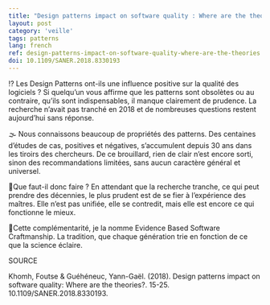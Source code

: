 ```yaml
---
title: "Design patterns impact on software quality : Where are the theories ?"
layout: post
category: 'veille'
tags: patterns
lang: french
ref: design-patterns-impact-on-software-quality-where-are-the-theories
doi: 10.1109/SANER.2018.8330193
---
```


⁉️ Les Design Patterns ont-ils une influence positive sur la qualité des logiciels ? Si quelqu’un vous affirme que les patterns sont obsolètes ou au contraire, qu’ils sont indispensables, il manque clairement de prudence. La recherche n’avait pas tranché en 2018 et de nombreuses questions restent aujourd’hui sans réponse.

🌫️ Nous connaissons beaucoup de propriétés des patterns. Des centaines d’études de cas, positives et négatives, s’accumulent depuis 30 ans dans les tiroirs des chercheurs. De ce brouillard, rien de clair n’est encore sorti, sinon des recommandations limitées, sans aucun caractère général et universel.

💎Que faut-il donc faire ? En attendant que la recherche tranche, ce qui peut prendre des décennies, le plus prudent est de se fier à l’expérience des maîtres. Elle n’est pas unifiée, elle se contredit, mais elle est encore ce qui fonctionne le mieux.

🏺Cette complémentarité, je la nomme Evidence Based Software Craftmanship. La tradition, que chaque génération trie en fonction de ce que la science éclaire.

SOURCE

Khomh, Foutse &amp; Guéhéneuc, Yann-Gaël. (2018). Design patterns impact on software quality: Where are the theories?. 15-25. 10.1109/SANER.2018.8330193.